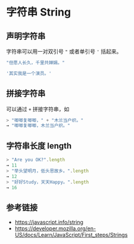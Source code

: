 # 字符串 String

## 声明字符串
字符串可以用一对双引号 `"` 或者单引号 `'` 括起来。
```javascript
"但愿人长久，千里共婵娟。"

'其实我是一个演员。'
```

## 拼接字符串
可以通过 `+` 拼接字符串，如
```javascript
> "唧唧复唧唧，" + "木兰当户织。"
→ "唧唧复唧唧，木兰当户织。"
```


## 字符串长度 length
```javascript
> "Are you OK?".length
→ 11
> "举头望明月，低头思故乡。".length
→ 12
> "好好Study，天天Happy。".length
→ 16
```

## 参考链接
* https://javascript.info/string
* https://developer.mozilla.org/en-US/docs/Learn/JavaScript/First_steps/Strings
